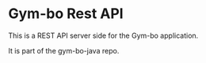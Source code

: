 # Gym-bo Rest API
This is a REST API server side for the Gym-bo application.

It is part of the gym-bo-java repo.